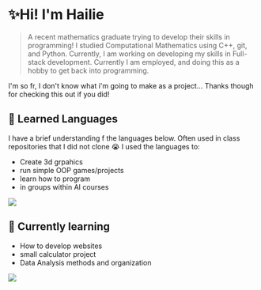 # ✨Hi! I'm Hailie
 > A recent mathematics graduate trying to develop their skills in programming! I studied Computational Mathematics using C++, git, and Python. Currently, I am working on developing my skills in Full-stack development. Currently I am employed, and doing this as a hobby to get back into programming.

I'm so fr, I don't know what i'm going to make as a project... Thanks though for checking this out if you did!
##   🔭 Learned Languages
I have a brief understanding f the languages below. Often used in class repositories that I did not clone :sob: I used the languages to: 
- Create 3d grpahics
- run simple OOP games/projects
- learn how to program
- in groups within AI courses
<p>
  <a href="https://skillicons.dev">
    <img src="https://skillicons.dev/icons?i=,cpp,cmake,vim,python" />
  </a>
</p>

## 🌱 Currently learning 
- How to develop websites
- small calculator project
- Data Analysis methods and organization 
<p>
  <a href="https://skillicons.dev">
    <img src="https://skillicons.dev/icons?i=,html,css,bootstrap,javascript,java,powerbi,r" />
  </a>
</p>
